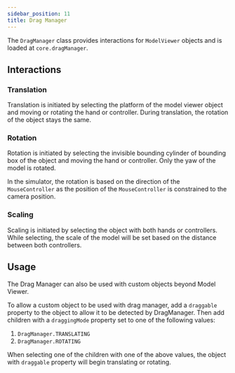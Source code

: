 ```yaml
---
sidebar_position: 11
title: Drag Manager
---
```


The `DragManager` class provides interactions for `ModelViewer` objects and is loaded at `core.dragManager`.

## Interactions

### Translation

Translation is initiated by selecting the platform of the model viewer object and moving or rotating the hand or controller.
During translation, the rotation of the object stays the same.

### Rotation

Rotation is initiated by selecting the invisible bounding cylinder of bounding box of the object and moving the hand or controller.
Only the yaw of the model is rotated.

In the simulator, the rotation is based on the direction of the `MouseController` as the position of the `MouseController` is constrained to the camera position.

### Scaling

Scaling is initiated by selecting the object with both hands or controllers.
While selecting, the scale of the model will be set based on the distance between both controllers.

## Usage

The Drag Manager can also be used with custom objects beyond Model Viewer.

To allow a custom object to be used with drag manager, add a `draggable` property to the object to allow it to be detected by DragManager.
Then add children with a `draggingMode` property set to one of the following values:

1. `DragManager.TRANSLATING`
2. `DragManager.ROTATING`

When selecting one of the children with one of the above values, the object with `draggable` property will begin translating or rotating.
